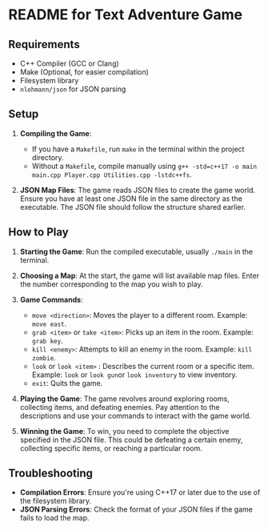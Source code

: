 # README for Text Adventure Game 

## Requirements
- C++ Compiler (GCC or Clang)
- Make (Optional, for easier compilation)
- Filesystem library 
- `nlohmann/json` for JSON parsing

## Setup

1. **Compiling the Game**: 
   - If you have a `Makefile`, run `make` in the terminal within the project directory.
   - Without a `Makefile`, compile manually using `g++ -std=c++17 -o main main.cpp Player.cpp Utilities.cpp -lstdc++fs`.

2. **JSON Map Files**: The game reads JSON files to create the game world. Ensure you have at least one JSON file in the same directory as the executable. The JSON file should follow the structure shared earlier.

## How to Play
1. **Starting the Game**: Run the compiled executable, usually `./main` in the terminal.

2. **Choosing a Map**: At the start, the game will list available map files. Enter the number corresponding to the map you wish to play.

3. **Game Commands**:
   - `move <direction>`: Moves the player to a different room. Example: `move east`.
   - `grab <item>` or `take <item>`: Picks up an item in the room. Example: `grab key`.
   - `kill <enemy>`: Attempts to kill an enemy in the room. Example: `kill zombie`.
   - `look` or `look <item>` : Describes the current room or a specific item. Example: `look` or `look gun`or `look inventory` to view inventory.
   - `exit`: Quits the game.

4. **Playing the Game**: The game revolves around exploring rooms, collecting items, and defeating enemies. Pay attention to the descriptions and use your commands to interact with the game world.

5. **Winning the Game**: To win, you need to complete the objective specified in the JSON file. This could be defeating a certain enemy, collecting specific items, or reaching a particular room.

## Troubleshooting
- **Compilation Errors**: Ensure you're using C++17 or later due to the use of the filesystem library.
- **JSON Parsing Errors**: Check the format of your JSON files if the game fails to load the map.